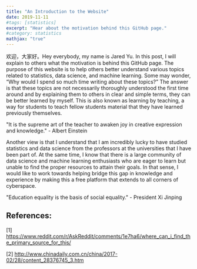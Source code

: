 ```yaml
---
title: "An Introduction to the Website"
date: 2019-11-11
#tags: [statistics]
excerpt: "Hear about the motivation behind this GitHub page."
#category: statistics
mathjax: "true"
---
```

欢迎，大家好。Hey everybody, my name is Jared Yu. In this post, I will explain to others what the motivation is behind this GitHub page. The purpose of this website is to help others better understand various topics related to statistics, data science, and machine learning. Some may wonder, “Why would I spend so much time writing about these topics?” The answer is that these topics are not necessarily thoroughly understood the first time around and by explaining them to others in clear and simple terms, they can be better learned by myself. This is also known as learning by teaching, a way for students to teach fellow students material that they have learned previously themselves.

"It is the supreme art of the teacher to awaken joy in creative expression and knowledge." - Albert Einstein

Another view is that I understand that I am incredibly lucky to have studied statistics and data science from the professors at the universities that I have been part of. At the same time, I know that there is a large community of data science and machine learning enthusiasts who are eager to learn but unable to find the proper resources to attain their goals. In that sense, I would like to work towards helping bridge this gap in knowledge and experience by making this a free platform that extends to all corners of cyberspace.

"Education equality is the basis of social equality." - President Xi Jinping

## References:
[1] https://www.reddit.com/r/AskReddit/comments/1e7ha6/where_can_i_find_the_primary_source_for_this/

[2] http://www.chinadaily.com.cn/china/2017-02/28/content_28376745_3.htm
